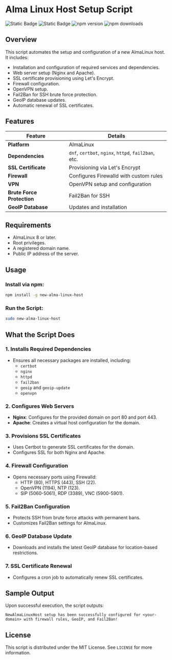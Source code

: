 # Alma Linux Host Setup Script

![Static Badge](https://img.shields.io/badge/Author-Jgooch-1F4D37)
![Static Badge](https://img.shields.io/badge/Platform-AlmaLinux-blue)
![npm version](https://img.shields.io/npm/v/new-alma-linux-host)
![npm downloads](https://img.shields.io/npm/dm/new-alma-linux-host)

## Overview

This script automates the setup and configuration of a new AlmaLinux host. It includes:

- Installation and configuration of required services and dependencies.
- Web server setup (Nginx and Apache).
- SSL certificate provisioning using Let's Encrypt.
- Firewall configuration.
- OpenVPN setup.
- Fail2Ban for SSH brute force protection.
- GeoIP database updates.
- Automatic renewal of SSL certificates.

## Features

| Feature                  | Details                                           |
|--------------------------|---------------------------------------------------|
| **Platform**             | AlmaLinux                                         |
| **Dependencies**         | `dnf`, `certbot`, `nginx`, `httpd`, `fail2ban`, etc. |
| **SSL Certificate**      | Provisioning via Let's Encrypt                   |
| **Firewall**             | Configures Firewalld with custom rules           |
| **VPN**                  | OpenVPN setup and configuration                  |
| **Brute Force Protection** | Fail2Ban for SSH                                |
| **GeoIP Database**       | Updates and installation                         |

## Requirements

- AlmaLinux 8 or later.
- Root privileges.
- A registered domain name.
- Public IP address of the server.

## Usage

### Install via npm:
```bash
npm install -g new-alma-linux-host
```

### Run the Script:
```bash
sudo new-alma-linux-host
```

## What the Script Does

### **1. Installs Required Dependencies**
- Ensures all necessary packages are installed, including:
  - `certbot`
  - `nginx`
  - `httpd`
  - `fail2ban`
  - `geoip` and `geoip-update`
  - `openvpn`

### **2. Configures Web Servers**
- **Nginx**: Configures for the provided domain on port 80 and port 443.
- **Apache**: Creates a virtual host configuration for the domain.

### **3. Provisions SSL Certificates**
- Uses Certbot to generate SSL certificates for the domain.
- Configures SSL for both Nginx and Apache.

### **4. Firewall Configuration**
- Opens necessary ports using Firewalld:
  - HTTP (80), HTTPS (443), SSH (22).
  - OpenVPN (1194), NTP (123).
  - SIP (5060-5061), RDP (3389), VNC (5900-5901).

### **5. Fail2Ban Configuration**
- Protects SSH from brute force attacks with permanent bans.
- Customizes Fail2Ban settings for AlmaLinux.

### **6. GeoIP Database Update**
- Downloads and installs the latest GeoIP database for location-based restrictions.

### **7. SSL Certificate Renewal**
- Configures a cron job to automatically renew SSL certificates.

## Sample Output

Upon successful execution, the script outputs:
```
NewAlmaLinuxHost setup has been successfully configured for <your-domain> with firewall rules, GeoIP, and Fail2Ban!
```

## License

This script is distributed under the MIT License. See `LICENSE` for more information.
